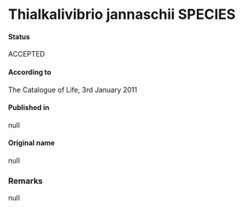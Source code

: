 # Thialkalivibrio jannaschii SPECIES

#### Status
ACCEPTED

#### According to
The Catalogue of Life, 3rd January 2011

#### Published in
null

#### Original name
null

### Remarks
null